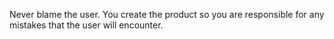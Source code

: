 Never blame the user. You create the product so you are responsible for any mistakes that the user will encounter.